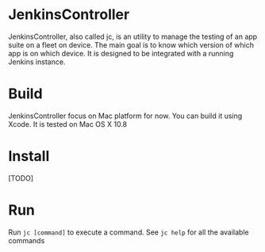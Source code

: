 JenkinsController
=================
JenkinsController, also called jc, is an utility to manage the testing of an app suite on a fleet on device.
The main goal is to know which version of which app is on which device.
It is designed to be integrated with a running Jenkins instance.

Build
=================
JenkinsController focus on Mac platform for now. You can build it using Xcode.
It is tested on Mac OS X 10.8

Install
=================
[TODO]

Run
=================
Run ```jc [command]``` to execute a command. See ```jc help``` for all the available commands
